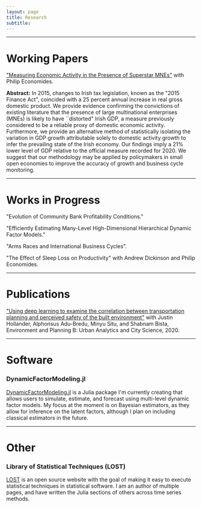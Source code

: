 ```yaml
---
layout: page
title: Research
subtitle: 
---
```


---
# <b>Working Papers</b> 

["Measuring Economic Activity in the Presence of Superstar MNEs"](https://www.researchgate.net/publication/357001079_Measuring_Economic_Activity_in_the_Presence_of_Superstar_MNEs) with Philip Economides.

<b>Abstract:</b> 
In 2015, changes to Irish tax legislation, known as the "2015 Finance Act", coincided with a 25 percent annual increase in real gross domestic product. 
We provide evidence confirming the convictions of existing literature that the presence of large multinational enterprises (MNEs) is likely to have ``distorted" Irish GDP, a measure previously considered to be a reliable proxy of domestic economic activity. 
Furthermore, we provide an alternative method of statistically isolating the variation in GDP growth attributable solely to domestic activity growth to infer the prevailing state of the Irish economy.
Our findings imply a 21% lower level of GDP relative to the official measure recorded for 2020. 
We suggest that our methodology may be applied by policymakers in small open economies to improve the accuracy of growth and business cycle monitoring.

---
# <b>Works in Progress</b>

"Evolution of Community Bank Profitability Conditions."

"Efficiently Estimating Many-Level High-Dimensional Hierarchical Dynamic Factor Models."

"Arms Races and International Business Cycles".

"The Effect of Sleep Loss on Productivity" with Andrew Dickinson and Philip Economides.

---
# <b>Publications</b>

["Using deep learning to examine the correlation between transportation planning and perceived safety of the built environment"](https://journals.sagepub.com/doi/abs/10.1177/2399808320959079) with Justin Hollander, Alphonsus Adu-Bredu, Minyu Situ, and Shabnam Bista, Environment and Planning B: Urban Analytics and City Science, 2020.

---
# <b>Software</b>

### <b>DynamicFactorModeling.jl</b>

[DynamicFactorModeling.jl](https://github.com/gionikola/DynamicFactorModeling.jl) is a Julia package I'm currently creating that allows users to simulate, estimate, and forecast using multi-level dynamic factor models.
My focus at the moment is on Bayesian estimators, as they allow for inference on the latent factors, although I plan on including classical estimators in the future.

---
# <b>Other</b>

### <b>Library of Statistical Techniques (LOST)</b>

[LOST](https://lost-stats.github.io/) is an open source website with the goal of making it easy to execute statistical techniques in statistical software.
I am an author of multiple pages, and have written the Julia sections of others across time series methods. 
